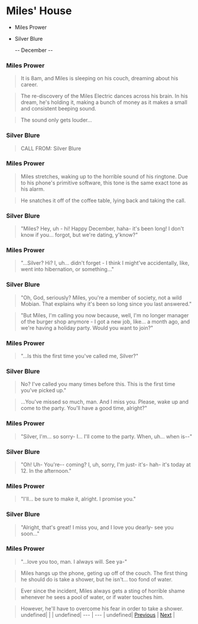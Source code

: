 # Miles' House
- Miles Prower
- Silver Blure

    -- December --

### Miles Prower

> It is 8am, and Miles is sleeping on his couch, dreaming about his career.

> The re-discovery of the Miles Electric dances across his brain. In his dream, he's holding it, making a bunch of money as it makes a small and consistent beeping sound.

> The sound only gets louder...

### Silver Blure

> CALL FROM: Silver Blure

### Miles Prower

> Miles stretches, waking up to the horrible sound of his ringtone. Due to his phone's primitive software, this tone is the same exact tone as his alarm.

> He snatches it off of the coffee table, lying back and taking the call.

### Silver Blure

> "Miles? Hey, uh - hi! Happy December, haha- it's been long! I don't know if you... forgot, but we're dating, y'know?"

### Miles Prower

> "...Silver? Hi? I, uh... didn't forget - I think I might've accidentally, like, went into hibernation, or something..."

### Silver Blure

> "Oh, God, seriously? Miles, you're a member of society, not a wild Mobian. That explains why it's been so long since you last answered."

> "But Miles, I'm calling you now because, well, I'm no longer manager of the burger shop anymore - I got a new job, like... a month ago, and we're having a holiday party. Would you want to join?"

### Miles Prower

> "...Is this the first time you've called me, Silver?"

### Silver Blure

> No? I've called you many times before this. This is the first time you've picked up."

> ...You've missed so much, man. And I miss you. Please, wake up and come to the party. You'll have a good time, alright?"

### Miles Prower

> "Silver, I'm... so sorry- I... I'll come to the party. When, uh... when is--"

### Silver Blure

> "Oh! Uh- You're-- coming? I, uh, sorry, I'm just- it's- hah- it's today at 12. In the afternoon."

### Miles Prower

> "I'll... be sure to make it, alright. I promise you."

### Silver Blure

> "Alright, that's great! I miss you, and I love you dearly- see you soon..."

### Miles Prower

> "...love you too, man. I always will. See ya-"

> Miles hangs up the phone, geting up off of the couch. The first thing he should do is take a shower, but he isn't... too fond of water.

> Ever since the incident, Miles always gets a sting of horrible shame whenever he sees a pool of water, or if water touches him.

> However, he'll have to overcome his fear in order to take a shower.
undefined|  |  |
undefined| --- | --- |
undefined| [Previous](https://meowcatheorange.github.io/Dizzy-AU/story/human-readable/AAM_MilesGarage) | [Next](https://meowcatheorange.github.io/Dizzy-AU/story/human-readable/AAO_MilesHouse) |
